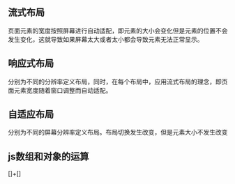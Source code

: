 ## 流式布局
页面元素的宽度按照屏幕进行自动适配，即元素的大小会变化但是元素的位置不会发生变化，这就导致如果屏幕太大或者太小都会导致元素无法正常显示。
## 响应式布局
分别为不同的分辨率定义布局，同时，在每个布局中，应用流式布局的理念，即页面元素宽度随着窗口调整而自动适配。
## 自适应布局
分别为不同的屏幕分辨率定义布局。布局切换发生改变，但是元素大小不发生改变  


## js数组和对象的运算
[]+[] 